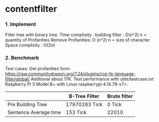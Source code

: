 # contentfilter
### 1. Implement
Filter tree with binary tree.
Time complixity :
building filter : O(n^2) n = quantity of Profanities
Remove Profanities: O (n^2) n = size of character
Space complixity :
O(2n) 
### 2. Benchmark
Test cases:
Get profanities form https://raw.communitydragon.org/7.24/plugins/rcp-fe-language-filter/global/
Addtional about 17K.
Test performance with utils/testcase.txt  
Raspberry Pi 3 Model B+ with Linux raspberrypi 4.14.79-v7+.

|| B-Tree Filter | Brute filter |
| ------ | ------ |------ |
| Pre Building Tree | 17970283 Tick  | 0 Tick |
| Sentence Average time |153 Tick |22010|

